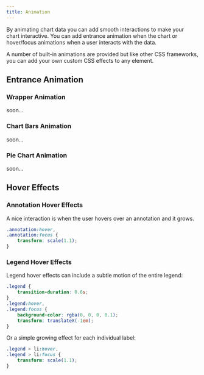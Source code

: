 ```yaml
---
title: Animation
---
```


By animating chart data you can add smooth interactions to make your chart interactive. You can add entrance animation when the chart or hover/focus animations when a user interacts with the data.

A number of built-in animations are provided but like other CSS frameworks, you can add your own custom CSS effects to any element.

## Entrance Animation

### Wrapper Animation

soon...

### Chart Bars Animation

soon...

### Pie Chart Animation

soon...

## Hover Effects

### Annotation Hover Effects

A nice interaction is when the user hovers over an annotation and it grows.

```css
.annotation:hover,
.annotation:focus {
    transform: scale(1.1);
}
```

### Legend Hover Effects

Legend hover effects can include a subtle motion of the entire legend:

```css
.legend {
    transition-duration: 0.6s;
}
.legend:hover,
.legend:focus {
    background-color: rgba(0, 0, 0, 0.1);
    transform: translateX(-1em);
}
```

Or a simple growing effect for each individual label:

```css
.legend > li:hover,
.legend > li:focus {
    transform: scale(1.1);
}
```
